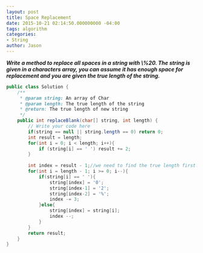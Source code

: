 ```yaml
---
layout: post
title: Space Replacement
date: 2015-10-21 02:14:50.000000000 -04:00
tags: algorithm
categories:
- String
author: Jason
---
```

<p><strong><em>Write a method to replace all spaces in a string with \%20. The string is given in a characters array, you can assume it has enough space for replacement and you are given the true length of the string.</em></strong></p>


``` java
public class Solution {
    /**
     * @param string: An array of Char
     * @param length: The true length of the string
     * @return: The true length of new string
     */
    public int replaceBlank(char[] string, int length) {
        // Write your code here
        if(string == null || string.length == 0) return 0;
        int result = length;
        for(int i = 0; i < length; i++){
            if (string[i] == ' ') result += 2;
        }
        
        int index = result - 1;//we need to find the true length first!!
        for(int i = length - 1; i >= 0; i--){
            if(string[i] == ' '){
                string[index] = '0';
                string[index-1] = '2';
                string[index-2] = '%';
                index -= 3;
            }else{
                string[index] = string[i];
                index --;
            }
        }
        return result;
    }
}
```
